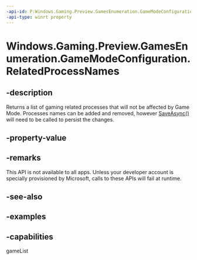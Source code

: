 ```yaml
---
-api-id: P:Windows.Gaming.Preview.GamesEnumeration.GameModeConfiguration.RelatedProcessNames
-api-type: winrt property
---
```


<!-- Property syntax.
public IVector<string> RelatedProcessNames { get; }
-->

# Windows.Gaming.Preview.GamesEnumeration.GameModeConfiguration.RelatedProcessNames

## -description
Returns a list of gaming related processes that will not be affected by Game Mode. Processes names can be added and removed, however [SaveAsync()](gamemodeconfiguration_saveasync_2143735121.md) will need to be called to persist the changes. 

## -property-value

## -remarks
This API is not available to all apps. Unless your developer account is specially provisioned by Microsoft, calls to these APIs will fail at runtime.

## -see-also

## -examples


## -capabilities
gameList
